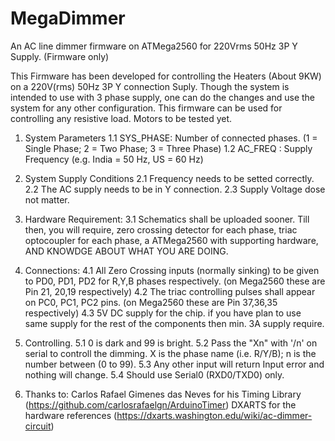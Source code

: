 # MegaDimmer
An AC line dimmer firmware on ATMega2560 for 220Vrms 50Hz 3P Y Supply. (Firmware only)

This Firmware has been developed for controlling the Heaters (About 9KW) on a 220V(rms) 50Hz 3P Y connection Suply.
Though the system is intended to use with 3 phase supply, one can do the changes and use the system for any other configuration.
This firmware can be used for controlling any resistive load. Motors to be tested yet.  

1. System Parameters
1.1 SYS_PHASE: Number of connected phases. (1 = Single Phase; 2 = Two Phase; 3 = Three Phase)
1.2 AC_FREQ : Supply Frequency (e.g. India = 50 Hz, US = 60 Hz)

2. System Supply Conditions
2.1 Frequency needs to be setted correctly. 
2.2 The AC supply needs to be in Y connection.
2.3 Supply Voltage dose not matter.

3. Hardware Requirement:
3.1 Schematics shall be uploaded sooner. Till then, you will require, zero crossing detector for each phase, triac optocoupler for each phase, a ATMega2560 with supporting hardware, AND KNOWDGE ABOUT WHAT YOU ARE DOING.

4. Connections:
4.1 All Zero Crossing inputs (normally sinking) to be given to PD0, PD1, PD2 for R,Y,B phases respectively. (on Mega2560 these are Pin 21, 20,19 respectively)
4.2 The triac controlling pulses shall appear on PC0, PC1, PC2 pins. (on Mega2560 these are Pin 37,36,35 respectively)
4.3 5V DC supply for the chip. if you have plan to use same supply for the rest of the components then min. 3A supply require.

5. Controlling.
5.1 0 is dark and 99 is bright.
5.2 Pass the "Xn" with '/n' on serial to controll the dimming. X is the phase name (i.e. R/Y/B); n is the number between (0 to 99).
5.3 Any other input will return Input error and nothing will change.
5.4 Should use Serial0 (RXD0/TXD0) only.

6. Thanks to:
   Carlos Rafael Gimenes das Neves for his Timing Library (https://github.com/carlosrafaelgn/ArduinoTimer)
   DXARTS for the hardware references (https://dxarts.washington.edu/wiki/ac-dimmer-circuit)
